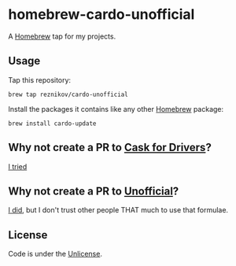 # homebrew-cardo-unofficial

A [Homebrew][brew] tap for my projects.

## Usage

Tap this repository:

    brew tap reznikov/cardo-unofficial

Install the packages it contains like any other [Homebrew][brew] package:

    brew install cardo-update

## Why not create a PR to [Cask for Drivers][homebrew-cask-drivers]?

[I tried][homebrew-cask-drivers-pr]


## Why not create a PR to [Unofficial][homebrew-unofficial]?

[I did][homebrew-unofficial-pr], but I don't trust other people THAT much to use that formulae.


## License

Code is under the [Unlicense][license].

[brew]:http://brew.sh
[homebrew-cask-drivers]:https://github.com/Homebrew/homebrew-cask-drivers
[homebrew-cask-drivers-pr]:https://github.com/Homebrew/homebrew-cask-drivers/pull/1615
[homebrew-unofficial]:https://github.com/alehouse/homebrew-unofficial
[homebrew-unofficial-pr]:https://github.com/alehouse/homebrew-unofficial/pull/41
[license]:https://raw.github.com/reznikov/homebrew-cardo-unofficial/master/LICENSE

